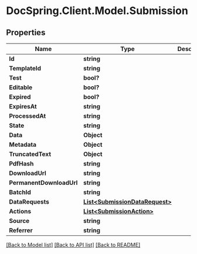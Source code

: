 # DocSpring.Client.Model.Submission
## Properties

Name | Type | Description | Notes
------------ | ------------- | ------------- | -------------
**Id** | **string** |  | 
**TemplateId** | **string** |  | [optional] 
**Test** | **bool?** |  | 
**Editable** | **bool?** |  | [optional] 
**Expired** | **bool?** |  | 
**ExpiresAt** | **string** |  | [optional] 
**ProcessedAt** | **string** |  | [optional] 
**State** | **string** |  | 
**Data** | **Object** |  | [optional] 
**Metadata** | **Object** |  | [optional] 
**TruncatedText** | **Object** |  | [optional] 
**PdfHash** | **string** |  | [optional] 
**DownloadUrl** | **string** |  | [optional] 
**PermanentDownloadUrl** | **string** |  | [optional] 
**BatchId** | **string** |  | [optional] 
**DataRequests** | [**List&lt;SubmissionDataRequest&gt;**](SubmissionDataRequest.md) |  | [optional] 
**Actions** | [**List&lt;SubmissionAction&gt;**](SubmissionAction.md) |  | [optional] 
**Source** | **string** |  | [optional] 
**Referrer** | **string** |  | [optional] 

[[Back to Model list]](../README.md#documentation-for-models) [[Back to API list]](../README.md#documentation-for-api-endpoints) [[Back to README]](../README.md)

